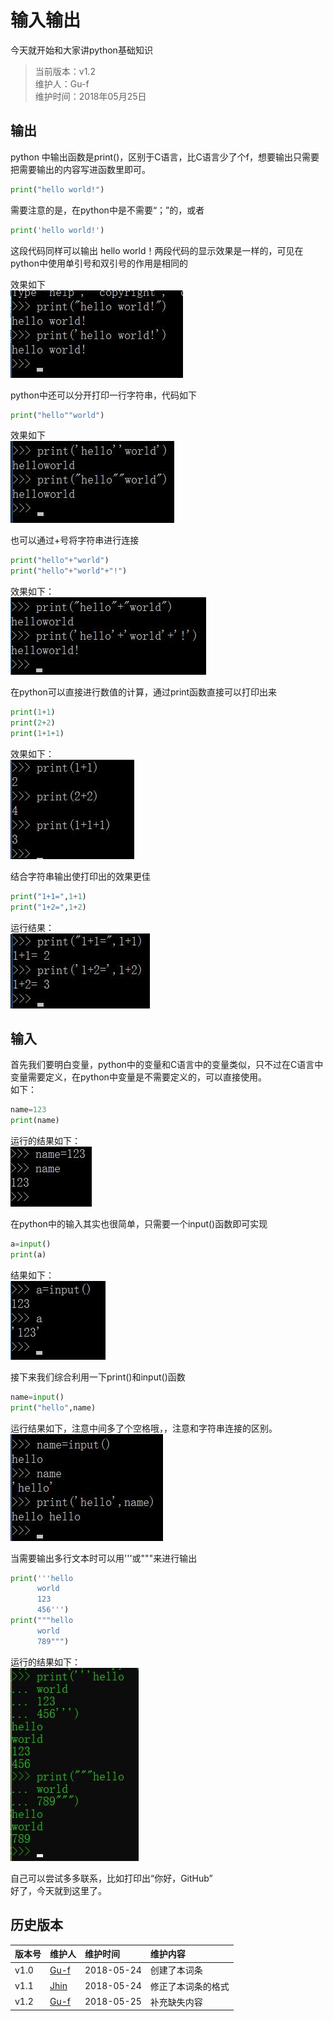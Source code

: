 # 输入输出
 今天就开始和大家讲python基础知识

>当前版本：v1.2  
>维护人：Gu-f  
>维护时间：2018年05月25日

## 输出  
python 中输出函数是print()，区别于C语言，比C语言少了个f，想要输出只需要把需要输出的内容写进函数里即可。  
```python
print("hello world!")
```
需要注意的是，在python中是不需要“；”的，或者  
```python
print('hello world!')
```
这段代码同样可以输出 hello world！两段代码的显示效果是一样的，可见在python中使用单引号和双引号的作用是相同的  

效果如下  
![04-01](/wiki/image/python/04/04-01.jpg)  

python中还可以分开打印一行字符串，代码如下  
```python
print("hello""world")
```
效果如下  
![04-02](/wiki/image/python/04/04-02.jpg)  

也可以通过+号将字符串进行连接  
```python
print("hello"+"world")
print("hello"+"world"+"!")
```
效果如下：  
![04-03](/wiki/image/python/04/04-03.jpg)  

在python可以直接进行数值的计算，通过print函数直接可以打印出来  
```python
print(1+1)
print(2+2)
print(1+1+1)
```
效果如下：  
![04-04](/wiki/image/python/04/04-04.jpg)  

结合字符串输出使打印出的效果更佳  
```python
print("1+1=",1+1)
print("1+2=",1+2)
```
运行结果：  
![04-05](/wiki/image/python/04/04-05.jpg)  

## 输入
首先我们要明白变量，python中的变量和C语言中的变量类似，只不过在C语言中变量需要定义，在python中变量是不需要定义的，可以直接使用。  
如下：  
```python
name=123
print(name)
```
运行的结果如下：  
![04-06](/wiki/image/python/04/04-06.jpg)  

在python中的输入其实也很简单，只需要一个input()函数即可实现  
```python
a=input()
print(a)
```
结果如下：  
![04-07](/wiki/image/python/04/04-07.jpg)  

接下来我们综合利用一下print()和input()函数  
```python
name=input()
print("hello",name)
```
运行结果如下，注意中间多了个空格哦，，注意和字符串连接的区别。  
![04-08](/wiki/image/python/04/04-08.jpg)  

当需要输出多行文本时可以用'''或"""来进行输出  
```python
print('''hello
      world
      123
      456''')
print("""hello
      world
      789""")
```
运行的结果如下：  
![04-09](/wiki/image/python/04/04-09.jpg)  


自己可以尝试多多联系，比如打印出“你好，GitHub”  
好了，今天就到这里了。  


## 历史版本

| 版本号 | 维护人 |维护时间 |维护内容|
| :- | :- | :-| :- |
| v1.0 | [Gu-f](https://Gu-f.github.io/) |2018-05-24|创建了本词条|
| v1.1 | [Jhin](https://blog.link-lin.cn/) |2018-05-24|修正了本词条的格式|
| v1.2 | [Gu-f](https://Gu-f.github.io/) |2018-05-25|补充缺失内容|
